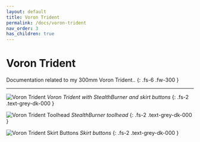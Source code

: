 ```yaml
---
layout: default
title: Voron Trident
permalink: /docs/voron-trident
nav_order: 3
has_children: true
---
```


# Voron Trident

Documentation related to my 300mm Voron Trident..
{: .fs-6 .fw-300 }

---

![Voron Trident](../../../../assets/images/voron-trident.jpg)
*Voron Trident with StealthBurner and skirt buttons*
{: .fs-2 .text-grey-dk-000 }

![Voron Trident Toolhead](../../../../assets/images/voron-trident-toolhead.jpg)
*StealthBurner toolhead*
{: .fs-2 .text-grey-dk-000 }

![Voron Trident Skirt Buttons](../../../../assets/images/voron-trident-skirt-buttons.jpg)
*Skirt buttons*
{: .fs-2 .text-grey-dk-000 }
